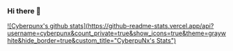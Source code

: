 ### Hi there 👋

[![Cyberpunx's github stats](https://github-readme-stats.vercel.app/api?username=cyberpunx&count_private=true&show_icons=true&theme=graywhite&hide_border=true&custom_title="CyberpuNx's Stats")](https://github.com/anuraghazra/github-readme-stats)


<!--
**cyberpunx/cyberpunx** is a ✨ _special_ ✨ repository because its `README.md` (this file) appears on your GitHub profile.

Here are some ideas to get you started:

- 🔭 I’m currently working on ...
- 🌱 I’m currently learning ...
- 👯 I’m looking to collaborate on ...
- 🤔 I’m looking for help with ...
- 💬 Ask me about ...
- 📫 How to reach me: ...
- 😄 Pronouns: ...
- ⚡ Fun fact: ...
-->
